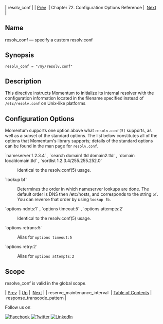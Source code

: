 | resolv_conf |
| [Prev](conf.ref.reserve_maintenance_interval.php)  | Chapter 72. Configuration Options Reference |  [Next](conf.ref.response_transcode_pattern.php) |

<a name="conf.ref.resolv_conf"></a>
## Name

resolv_conf — specify a custom resolv.conf

## Synopsis

`resolv_conf = "/my/resolv.conf"`

<a name="idp26031136"></a>
## Description

This directive instructs Momentum to initialize its internal resolver with the configuration information located in the filename specified instead of `/etc/resolv.conf` on Unix-like platforms.

<a name="idp26033552"></a>
## Configuration Options

Momentum supports one option above what `resolv.conf(5)` supports, as well as a subset of the standard options. The list below constitutes all of the options that Momentum's library supports; details of the standard options can be found in the man page for `resolv.conf`.

<dl class="variablelist">

<dt>`nameserver 1.2.3.4` , `search domain1.tld domain2.tld` , `domain localdomain.tld` , `sortlist 1.2.3.4/255.255.252.0`</dt>

<dd>

Identical to the resolv.conf(5) usage.

</dd>

<dt>`lookup bf`</dt>

<dd>

Determines the order in which nameserver lookups are done. The default order is DNS then /etc/hosts, and corresponds to the string `bf`. You can reverse that order by using `lookup fb`.

</dd>

<dt>`options ndots:1` , `options timeout:5` , `options attempts:2`</dt>

<dd>

Identical to the resolv.conf(5) usage.

</dd>

<dt>`options retrans:5`</dt>

<dd>

Alias for `options timeout:5`

</dd>

<dt>`options retry:2`</dt>

<dd>

Alias for `options attempts:2`

</dd>

</dl>

<a name="idp26054720"></a>
## Scope

resolve_conf is valid in the global scope.

| [Prev](conf.ref.reserve_maintenance_interval.php)  | [Up](config.options.ref.php) |  [Next](conf.ref.response_transcode_pattern.php) |
| reserve_maintenance_interval  | [Table of Contents](index.php) |  response_transcode_pattern |

Follow us on:

[![Facebook](https://support.messagesystems.com/images/icon-facebook.png)](http://www.facebook.com/messagesystems) [![Twitter](https://support.messagesystems.com/images/icon-twitter.png)](http://twitter.com/#!/MessageSystems) [![LinkedIn](https://support.messagesystems.com/images/icon-linkedin.png)](http://www.linkedin.com/company/message-systems)